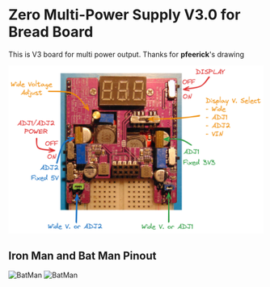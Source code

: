 # Zero Multi-Power Supply V3.0 for Bread Board
This is V3 board for multi power output. 
Thanks for **pfeerick**'s drawing

![](readme/ZeroPowerV3_pfeerick.png "ZeroPowerV3")

## Iron Man and Bat Man Pinout

![](readme/BatManLEDPin.png "BatMan")
![](readme/IronManLEDPin.png "BatMan")